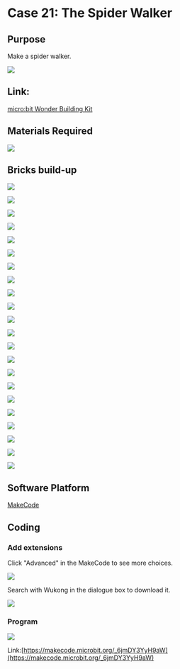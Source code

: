 # Case 21: The Spider Walker  
## Purpose
Make a spider walker.
 
![](./images/Wonder-Building-Kit-case-21-01.png)

## Link: 

[micro:bit Wonder Building Kit](https://www.elecfreaks.com/micro-bit-wonder-building-kit-without-micro-bit-board.html)

## Materials Required

![](./images/Wonder-Building-Kit-step-case-21-01.png)
## Bricks build-up


![](./images/Wonder-Building-Kit-step-case-21-02.png)

![](./images/Wonder-Building-Kit-step-case-21-03.png)

![](./images/Wonder-Building-Kit-step-case-21-04.png)

![](./images/Wonder-Building-Kit-step-case-21-05.png)

![](./images/Wonder-Building-Kit-step-case-21-06.png)

![](./images/Wonder-Building-Kit-step-case-21-07.png)

![](./images/Wonder-Building-Kit-step-case-21-08.png)

![](./images/Wonder-Building-Kit-step-case-21-09.png)

![](./images/Wonder-Building-Kit-step-case-21-10.png)

![](./images/Wonder-Building-Kit-step-case-21-11.png)

![](./images/Wonder-Building-Kit-step-case-21-12.png)

![](./images/Wonder-Building-Kit-step-case-21-13.png)

![](./images/Wonder-Building-Kit-step-case-21-14.png)

![](./images/Wonder-Building-Kit-step-case-21-15.png)

![](./images/Wonder-Building-Kit-step-case-21-16.png)

![](./images/Wonder-Building-Kit-step-case-21-17.png)

![](./images/Wonder-Building-Kit-step-case-21-18.png)

![](./images/Wonder-Building-Kit-step-case-21-19.png)

![](./images/Wonder-Building-Kit-step-case-21-20.png)

![](./images/Wonder-Building-Kit-step-case-21-21.png)

![](./images/Wonder-Building-Kit-step-case-21-22.png)

![](./images/Wonder-Building-Kit-step-case-21-23.png)

## Software Platform

[MakeCode](https://makecode.microbit.org/)

## Coding
### Add extensions
Click "Advanced" in the MakeCode to see more choices.
 
![](./images/Wonder-Building-Kit-case-21-02.png)

Search with Wukong in the dialogue box to download it. 

![](./images/Wonder-Building-Kit-case-21-03.png)





### Program
 
![](./images/Wonder-Building-Kit-case-21-04.png)

Link:[https://makecode.microbit.org/_6jmDY3YyH9aW](https://makecode.microbit.org/_6jmDY3YyH9aW)

